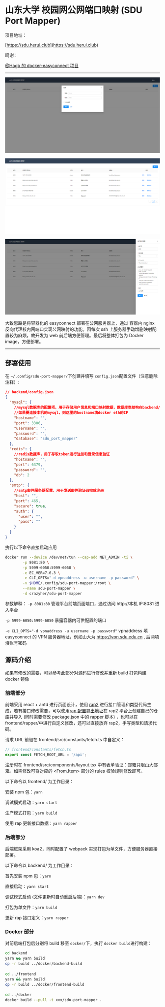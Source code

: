 # 山东大学 校园网公网端口映射 (SDU Port Mapper)

项目地址：

[https://sdu.herui.club](https://sdu.herui.club)

鸣谢：

[@Hagb 的 docker-easyconnect 项目](https://github.com/Hagb/docker-easyconnect)

---

![前端界面截图-登录](image/README/1619667863914.png)

![前端界面截图-列表](image/README/1619667665299.png)

![前端界面截图-配置](image/README/1619667770345.png)

大致思路是将容器化的 easyconnect 部署在公网服务器上，通过 容器内 nginx 反向代理校内网端口实现公网映射的功能。因每次 ssh 上服务器手动增删映射配置较为麻烦，故开发为 web 前后端方便管理。最后将整体打包为 Docker image，方便部署。

---

## 部署使用

在 `~/.config/sdu-port-mapper/`下创建并填写 `config.json`配置文件（注意删除注释）:

```json
// backend/config.json
{
  "mysql": {
    //mysql数据库的配置项，用于存储用户信息和端口映射数据，数据库表结构在backend/MysqlSchema.sql中给出，使用mysql执行该文件即可自动创建初始化库表
    //如果要连接本机的mysql，则这里的hostname填docker eth的IP
    "hostname": "",
    "port": 3306,
    "username": "",
    "password": "",
    "database": "sdu_port_mapper"
  },
  "redis": {
    //redis数据库，用于存取token进行注册和登录信息验证
    "hostname": "",
    "port": 6379,
    "password": "",
    "db": 2
  },
  "smtp": {
    //smtp邮件服务器配置，用于发送邮件验证码完成注册
    "host": "",
    "port": 465,
    "secure": true,
    "auth": {
      "user": "",
      "pass": ""
    }
  }
}
```

执行以下命令直接启动应用

```bash
docker run --device /dev/net/tun --cap-add NET_ADMIN -ti \
        -p 8081:80 \
        -p 5999-6050:5999-6050 \
        -e EC_VER=7.6.3 \
        -e CLI_OPTS="-d vpnaddress -u username -p password" \
        -v $HOME/.config/sdu-port-mapper:/root \
        --name sdu-port-mapper \
        -d crazyher/sdu-port-mapper
```

参数解释：
`-p 8081:80`
管理平台前端页面端口，通过访问 http://本机 IP:8081 进入平台

`-p 5999-6050:5999-6050`
暴露容器内可供配置的端口

`-e CLI_OPTS="-d vpnaddress -u username -p password"`
vpnaddress 填 easyconnect 的 VPN 服务器地址，例如山大为 https://vpn.sdu.edu.cn , 后两项填账号密码

## 源码介绍

如果有修改的需要，可以参考此部分对源码进行修改并重新 build 打包构建 docker 镜像

### 前端部分

前端采用 react + antd 进行页面设计，使用 [rap2](http://rap2.taobao.org/) 进行接口管理和类型代码生成，若有接口修改需要，可以使用[rap 配置导出地址](http://rap2api.taobao.org/repository/get?id=282201)在 rap2 平台上创建自己的仓库并导入 (同时需要修改 package.json 中的 rapper 脚本) ，也可以在 frontend/rapper/中进行自定义修改，还可以直接放弃 rap2，手写类型和请求代码。

请求 URL 前缀在 frontend/src/constants/fetch.ts 中自定义：

```ts
// frontend/constants/fetch.ts
export const FETCH_ROOT_URL = '/api';
```

注册时在 frontend/src/components/layout.tsx 中有表单验证：邮箱只限山大邮箱。如需修改可将对应的 <From.Item> 部分的 rules 校验规则修改即可。

以下命令以 frontend/ 为工作目录：

安装 npm 包：`yarn`

调试模式启动：`yarn start`

生产模式打包：`yarn build`

使用 rap 更新接口数据：`yarn rapper`

### 后端部分

后端框架采用 koa2，同时配置了 webpack 实现打包为单文件，方便服务器直接部署。

以下命令以 backend/ 为工作目录：

首先安装 npm 包：`yarn`

直接启动：`yarn start`

调试模式启动 (文件更新时自动重启后端)：`yarn dev`

打包为单文件：`yarn build`

更新 rap 接口定义：`yarn rapper`

### Docker 部分

对前后端打包后分别将 build 移至 `docker/`下，执行 `docker build`进行构建：

```bash
cd backend
yarn && yarn build
cp -r build ../docker/backend-build

cd ../frontend
yarn && yarn build
cp -r build ../docker/frontend-build

cd ../docker
docker build --pull -t xxx/sdu-port-mapper .

```
